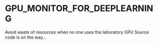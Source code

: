 # GPU_MONITOR_FOR_DEEPLEARNING
Avoid waste of resources when no one uses the laboratory GPU
Source code is on the way...

